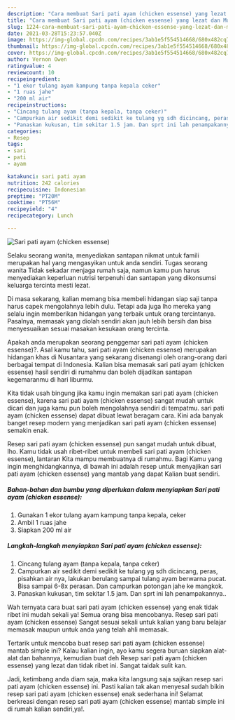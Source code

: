 ```yaml
---
description: "Cara membuat Sari pati ayam (chicken essense) yang lezat dan Mudah Dibuat"
title: "Cara membuat Sari pati ayam (chicken essense) yang lezat dan Mudah Dibuat"
slug: 1224-cara-membuat-sari-pati-ayam-chicken-essense-yang-lezat-dan-mudah-dibuat
date: 2021-03-28T15:23:57.040Z
image: https://img-global.cpcdn.com/recipes/3ab1e5f554514668/680x482cq70/sari-pati-ayam-chicken-essense-foto-resep-utama.jpg
thumbnail: https://img-global.cpcdn.com/recipes/3ab1e5f554514668/680x482cq70/sari-pati-ayam-chicken-essense-foto-resep-utama.jpg
cover: https://img-global.cpcdn.com/recipes/3ab1e5f554514668/680x482cq70/sari-pati-ayam-chicken-essense-foto-resep-utama.jpg
author: Vernon Owen
ratingvalue: 4
reviewcount: 10
recipeingredient:
- "1 ekor tulang ayam kampung tanpa kepala ceker"
- "1 ruas jahe"
- "200 ml air"
recipeinstructions:
- "Cincang tulang ayam (tanpa kepala, tanpa ceker)"
- "Campurkan air sedikit demi sedikit ke tulang yg sdh dicincang, peras, pisahkan air nya, lakukan berulang sampai tulang ayam berwarna pucat. Bisa sampai 6-8x perasan. Dan campurkan potongan jahe ke mangkok."
- "Panaskan kukusan, tim sekitar 1.5 jam. Dan sprt ini lah penampakannya.."
categories:
- Resep
tags:
- sari
- pati
- ayam

katakunci: sari pati ayam 
nutrition: 242 calories
recipecuisine: Indonesian
preptime: "PT20M"
cooktime: "PT56M"
recipeyield: "4"
recipecategory: Lunch

---
```



![Sari pati ayam (chicken essense)](https://img-global.cpcdn.com/recipes/3ab1e5f554514668/680x482cq70/sari-pati-ayam-chicken-essense-foto-resep-utama.jpg)

Selaku seorang wanita, menyediakan santapan nikmat untuk famili merupakan hal yang mengasyikan untuk anda sendiri. Tugas seorang  wanita Tidak sekadar menjaga rumah saja, namun kamu pun harus menyediakan keperluan nutrisi terpenuhi dan santapan yang dikonsumsi keluarga tercinta mesti lezat.

Di masa  sekarang, kalian memang bisa membeli hidangan siap saji tanpa harus capek mengolahnya lebih dulu. Tetapi ada juga lho mereka yang selalu ingin memberikan hidangan yang terbaik untuk orang tercintanya. Pasalnya, memasak yang diolah sendiri akan jauh lebih bersih dan bisa menyesuaikan sesuai masakan kesukaan orang tercinta. 



Apakah anda merupakan seorang penggemar sari pati ayam (chicken essense)?. Asal kamu tahu, sari pati ayam (chicken essense) merupakan hidangan khas di Nusantara yang sekarang disenangi oleh orang-orang dari berbagai tempat di Indonesia. Kalian bisa memasak sari pati ayam (chicken essense) hasil sendiri di rumahmu dan boleh dijadikan santapan kegemaranmu di hari liburmu.

Kita tidak usah bingung jika kamu ingin memakan sari pati ayam (chicken essense), karena sari pati ayam (chicken essense) sangat mudah untuk dicari dan juga kamu pun boleh mengolahnya sendiri di tempatmu. sari pati ayam (chicken essense) dapat dibuat lewat beragam cara. Kini ada banyak banget resep modern yang menjadikan sari pati ayam (chicken essense) semakin enak.

Resep sari pati ayam (chicken essense) pun sangat mudah untuk dibuat, lho. Kamu tidak usah ribet-ribet untuk membeli sari pati ayam (chicken essense), lantaran Kita mampu membuatnya di rumahmu. Bagi Kamu yang ingin menghidangkannya, di bawah ini adalah resep untuk menyajikan sari pati ayam (chicken essense) yang mantab yang dapat Kalian buat sendiri.

<!--inarticleads1-->

##### Bahan-bahan dan bumbu yang diperlukan dalam menyiapkan Sari pati ayam (chicken essense):

1. Gunakan 1 ekor tulang ayam kampung tanpa kepala, ceker
1. Ambil 1 ruas jahe
1. Siapkan 200 ml air




<!--inarticleads2-->

##### Langkah-langkah menyiapkan Sari pati ayam (chicken essense):

1. Cincang tulang ayam (tanpa kepala, tanpa ceker)
1. Campurkan air sedikit demi sedikit ke tulang yg sdh dicincang, peras, pisahkan air nya, lakukan berulang sampai tulang ayam berwarna pucat. Bisa sampai 6-8x perasan. Dan campurkan potongan jahe ke mangkok.
1. Panaskan kukusan, tim sekitar 1.5 jam. Dan sprt ini lah penampakannya..




Wah ternyata cara buat sari pati ayam (chicken essense) yang enak tidak ribet ini mudah sekali ya! Semua orang bisa mencobanya. Resep sari pati ayam (chicken essense) Sangat sesuai sekali untuk kalian yang baru belajar memasak maupun untuk anda yang telah ahli memasak.

Tertarik untuk mencoba buat resep sari pati ayam (chicken essense) mantab simple ini? Kalau kalian ingin, ayo kamu segera buruan siapkan alat-alat dan bahannya, kemudian buat deh Resep sari pati ayam (chicken essense) yang lezat dan tidak ribet ini. Sangat taidak sulit kan. 

Jadi, ketimbang anda diam saja, maka kita langsung saja sajikan resep sari pati ayam (chicken essense) ini. Pasti kalian tak akan menyesal sudah bikin resep sari pati ayam (chicken essense) enak sederhana ini! Selamat berkreasi dengan resep sari pati ayam (chicken essense) mantab simple ini di rumah kalian sendiri,ya!.

